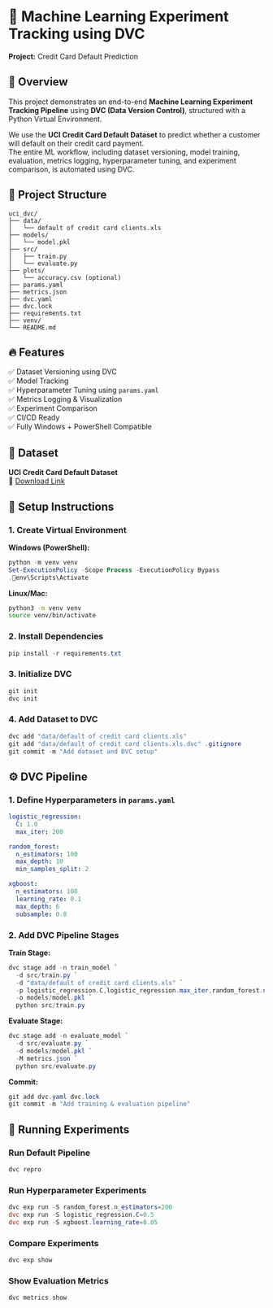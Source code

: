 
# 🚀 Machine Learning Experiment Tracking using DVC  
**Project:** Credit Card Default Prediction

## 📌 Overview
This project demonstrates an end-to-end **Machine Learning Experiment Tracking Pipeline** using **DVC (Data Version Control)**, structured with a Python Virtual Environment.

We use the **UCI Credit Card Default Dataset** to predict whether a customer will default on their credit card payment.  
The entire ML workflow, including dataset versioning, model training, evaluation, metrics logging, hyperparameter tuning, and experiment comparison, is automated using DVC.

## 📂 Project Structure
```
uci_dvc/
├── data/
│   └── default of credit card clients.xls
├── models/
│   └── model.pkl
├── src/
│   ├── train.py
│   └── evaluate.py
├── plots/
│   └── accuracy.csv (optional)
├── params.yaml
├── metrics.json
├── dvc.yaml
├── dvc.lock
├── requirements.txt
├── venv/
└── README.md
```

## 🔥 Features
✅ Dataset Versioning using DVC  
✅ Model Tracking  
✅ Hyperparameter Tuning using `params.yaml`  
✅ Metrics Logging & Visualization  
✅ Experiment Comparison  
✅ CI/CD Ready  
✅ Fully Windows + PowerShell Compatible

## 📝 Dataset
**UCI Credit Card Default Dataset**  
🔗 [Download Link](https://archive.ics.uci.edu/ml/datasets/default+of+credit+card+clients)

## 🚀 Setup Instructions
### 1. Create Virtual Environment
**Windows (PowerShell):**
```powershell
python -m venv venv
Set-ExecutionPolicy -Scope Process -ExecutionPolicy Bypass
.env\Scripts\Activate
```
**Linux/Mac:**
```bash
python3 -m venv venv
source venv/bin/activate
```

### 2. Install Dependencies
```powershell
pip install -r requirements.txt
```

### 3. Initialize DVC
```powershell
git init
dvc init
```

### 4. Add Dataset to DVC
```powershell
dvc add "data/default of credit card clients.xls"
git add "data/default of credit card clients.xls.dvc" .gitignore
git commit -m "Add dataset and DVC setup"
```

## ⚙️ DVC Pipeline
### 1. Define Hyperparameters in `params.yaml`
```yaml
logistic_regression:
  C: 1.0
  max_iter: 200

random_forest:
  n_estimators: 100
  max_depth: 10
  min_samples_split: 2

xgboost:
  n_estimators: 100
  learning_rate: 0.1
  max_depth: 6
  subsample: 0.8
```

### 2. Add DVC Pipeline Stages
**Train Stage:**
```powershell
dvc stage add -n train_model `
  -d src/train.py `
  -d "data/default of credit card clients.xls" `
  -p logistic_regression.C,logistic_regression.max_iter,random_forest.n_estimators,random_forest.max_depth,xgboost.n_estimators,xgboost.learning_rate `
  -o models/model.pkl `
  python src/train.py
```

**Evaluate Stage:**
```powershell
dvc stage add -n evaluate_model `
  -d src/evaluate.py `
  -d models/model.pkl `
  -M metrics.json `
  python src/evaluate.py
```
**Commit:**
```powershell
git add dvc.yaml dvc.lock
git commit -m "Add training & evaluation pipeline"
```

## 🚀 Running Experiments
### Run Default Pipeline
```powershell
dvc repro
```

### Run Hyperparameter Experiments
```powershell
dvc exp run -S random_forest.n_estimators=200
dvc exp run -S logistic_regression.C=0.5
dvc exp run -S xgboost.learning_rate=0.05
```

### Compare Experiments
```powershell
dvc exp show
```

### Show Evaluation Metrics
```powershell
dvc metrics show
```
